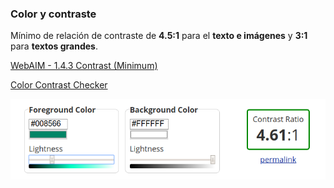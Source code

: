 ### Color y contraste

Mínimo de relación de contraste de __4.5:1__ para el __texto e imágenes__ y  __3:1__ para __textos grandes__.

[WebAIM - 1.4.3 Contrast (Minimum)](https://webaim.org/standards/wcag/checklist#sc1.4.3)

[Color Contrast Checker](https://webaim.org/resources/contrastchecker/)

![Contraste](media/contraste.png) <!-- .element: style="height: 150px;" --> 

